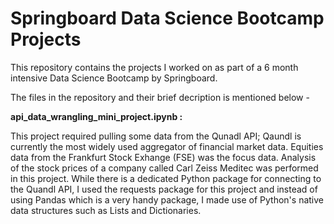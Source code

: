 # Springboard Data Science Bootcamp Projects
This repository contains the projects I worked on as part of a 6 month intensive Data Science Bootcamp by Springboard.

The files in the repository and their brief decription is mentioned below - 

**api_data_wrangling_mini_project.ipynb :**

This project required pulling some data from the Qunadl API; Qaundl is currently the most widely used aggregator of financial market data. Equities data from the Frankfurt Stock Exhange (FSE) was the focus data. Analysis of the stock prices of a company called Carl Zeiss Meditec was performed in this project.
While there is a dedicated Python package for connecting to the Quandl API, I used the requests package for this project and instead of using Pandas which is a very handy package, I made use of Python's native data structures such as Lists and Dictionaries.
